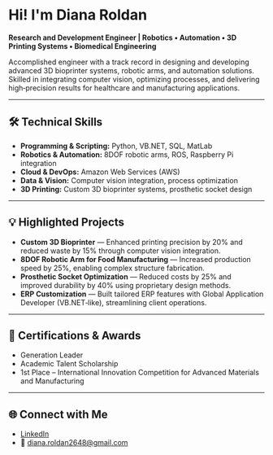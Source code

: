 # Hi! I'm Diana Roldan

**Research and Development Engineer | Robotics • Automation • 3D Printing Systems • Biomedical Engineering**

Accomplished engineer with a track record in designing and developing advanced 3D bioprinter systems, robotic arms, and automation solutions. Skilled in integrating computer vision, optimizing processes, and delivering high‑precision results for healthcare and manufacturing applications.

---

## 🛠️ Technical Skills
- **Programming & Scripting:** Python, VB.NET, SQL, MatLab
- **Robotics & Automation:** 8DOF robotic arms, ROS, Raspberry Pi integration  
- **Cloud & DevOps:** Amazon Web Services (AWS)  
- **Data & Vision:** Computer vision integration, process optimization  
- **3D Printing:** Custom 3D bioprinter systems, prosthetic socket design  

---

## 💡 Highlighted Projects
- **Custom 3D Bioprinter** — Enhanced printing precision by 20% and reduced waste by 15% through computer vision integration.  
- **8DOF Robotic Arm for Food Manufacturing** — Increased production speed by 25%, enabling complex structure fabrication.  
- **Prosthetic Socket Optimization** — Reduced costs by 25% and improved durability by 40% using proprietary design methods.  
- **ERP Customization** — Built tailored ERP features with Global Application Developer (VB.NET‑like), streamlining client operations.

---

## 📜 Certifications & Awards
- Generation Leader  
- Academic Talent Scholarship  
- 1st Place – International Innovation Competition for Advanced Materials and Manufacturing  

---

## 🌐 Connect with Me
- [LinkedIn](https://www.linkedin.com/in/dianisay)  
- 📧 diana.roldan2648@gmail.com
